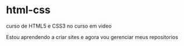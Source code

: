 # html-css
 curso de HTML5  e CSS3 no curso em video

Estou aprendendo a criar sites e agora vou gerenciar meus repositorios